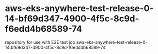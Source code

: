 # aws-eks-anywhere-test-release-0-14-bf69d347-4900-4f5c-8c9d-f6edd4b68589-74
repository for use with E2E test job aws-eks-anywhere-test-release-0-14:bf69d347-4900-4f5c-8c9d-f6edd4b68589-74
